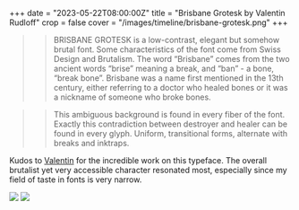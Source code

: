 +++
date = "2023-05-22T08:00:00Z"
title = "Brisbane Grotesk by Valentin Rudloff"
crop = false
cover = "/images/timeline/brisbane-grotesk.png"
+++

>> BRISBANE GROTESK is a low-contrast, elegant but somehow brutal font. Some characteristics of the font come from Swiss Design and Brutalism. The word “Brisbane” comes from the two ancient words “brise” meaning a break, and “ban” - a bone, “break bone”. Brisbane was a name first mentioned in the 13th century, either referring to a doctor who healed bones or it was a nickname of someone who broke bones. 

>> This ambiguous background is found in every fiber of the font. Exactly this contradiction between destroyer and healer can be found in every glyph. Uniform, transitional forms, alternate with breaks and inktraps.

Kudos to [Valentin](https://valentin-rudloff.com) for the incredible work on this typeface. The overall brutalist yet very accessible character resonated most, especially since my field of taste in fonts is very narrow.

![]({{<baseurl>}}images/timeline/brisbane-grotesk-2.jpg)
![]({{<baseurl>}}images/timeline/brisbane-grotesk-3.jpg)